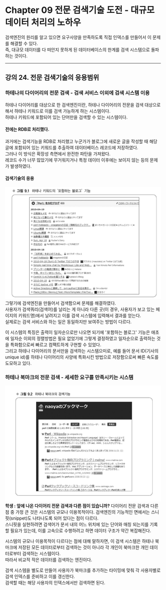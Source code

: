 # Chapter 09 전문 검색기술 도전 - 대규모 데이터 처리의 노하우

검색엔진의 원리를 알고 있으면 요구사양을 만족하도록 직접 인덱스를 만들어서 이 문제를 해결할 수 있다.   
즉, 대규모 데이터를 다 떠안지 못하게 된 데이터베이스의 한계를 검색 시스템으로 돌파하는 것이다.

---
## 강의 24. 전문 검색기술의 응용범위
### 하테나의 다이어리의 전문 검색 - 검색 서비스 이외에 검색 시스템 이용
하테나 다이어리를 대상으로 한 검색엔진이란, 하테나 다이어리의 전문을 검색 대상으로 해서 하테나 키워드로 이를 검색 가능하게 하는 시스템이다.   
하테나 키워드에 포함되어 있는 단어만을 검색할 수 있는 시스템이다.   
#### 전에는 RDB로 처리했다.
과거에는 검색기능을 RDB로 처리했고 누군가가 블로그에 새로운 글을 작성할 때 해당 글에 포함되어 있는 키워드를 추출하여 데이터베이스 레코드에 저장하였다.   
그러나 이 방식은 확장성 측면에서 완전한 파탄을 가져왔다.   
레코드 수가 너무 많았기에 무거워지거나 특정 데이터 이후에는 보이지 않는 등의 문제가 발생하였다.
#### 검색기술의 응용
![하테나 키워드의 '포함하는 블로그' 기능](image/hatena_keyword_including_blog.png)
그렇기에 검색엔진을 만들어서 검색함으써 문제를 해결하였다.   
사용자가 검색쿼리(검색어)를 날리는 게 아니라 다른 곳(이 경우, 사용자가 보고 있는 페이지의 키워드명)에서 날려지고 이를 검색 시스템에 입력해서 결과를 얻는다.   
실제로는 검색 서비스와 하는 일은 동일하지만 보여주는 방법이 다르다.

이 시스템의 특징은 출력이 일자순으로만 나오면 되기에 '포함하는 블로그' 기능은 애초에 일자순 이외의 정렬방법은 필요 없었기에 그렇게 결정하였고 일자순으로 출력하는 것을 특화함으로써 빠르고 컴팩트하게 구현할 수 있었다.   
그리고 하테나 다이어리의 문서만을 검색하는 시스템으미로, 예를 들어 문서 ID(기사의 unique id)를 하테나 다이어리의 사양에 특화시킨 방법으로 저장함으로써 빠른 속도를 도모하고 있다.

### 하테나 북마크의 전문 검색 - 세세한 요구를 만족시키는 시스템
![하테나 북마크의 검색기능](image/hatena_bookmark_search_function.png)
**학생 : 앞에 나온 다이어리 전문 검색과 다른 점이 있습니까?**
다이어리 전문 검색과 다른 점 중 가정 큰 것은 시스템의 규모나 이용목적이다.
검색엔진의 기능적인 면에서는 스니핏(snippet)도 나타나도록 되어 있다는 점이 다르다.   
스니핏을 실현하려면 검색어가 문서 내의 어느 위치에 있는 단어와 매칭 되는지를 기록할 필요가 있는데, 이를 고속으로 수행하려고 하면 데이터 구조가 약간 복잡해진다.

시스템의 규모나 이용목적이 다르다는 점에 대해 말하자면, 이 검색 시스템은 하테나 북마크에 저장된 모든 데이터로부터 검색하는 것이 아니라 각 개인이 북마크한 개인 데이터로부터 검색하는 시스템이다.   
따라서 비교적 작은 데이터를 검색하는 엔진이다.

검색 시스템을 별도로 만들어 사용자가 북마크를 추가하는 타이밍에 맞춰 각 사용자별로 검색 인덱스를 준비하고 이를 갱신한다.   
검색할 때는 해당 사용자의 인덱스에서만 검색하면 된다.
